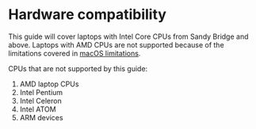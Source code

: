 # Hardware compatibility

This guide will cover laptops with Intel Core CPUs from Sandy Bridge and above. Laptops with AMD CPUs are not supported because of the limitations covered in [macOS limitations](macos-limits.md).

CPUs that are not supported by this guide:

1. AMD laptop CPUs
2. Intel Pentium
3. Intel Celeron
4. Intel ATOM
5. ARM devices
